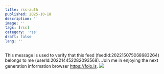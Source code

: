 ```yaml
---
title: rss-auth
published: 2025-10-18
description: ''
image: ''
tags: [rss]
category: 'rss'
draft: false 
lang: ''
---
```


This message is used to verify that this feed (feedId:202215075068683264) belongs to me (userId:202214452282093568). Join me in enjoying the next generation information browser https://folo.is.
![](https://badge.folo.is/feed/202215075068683264?color=FF5C00&labelColor=black&style=flat-square)
